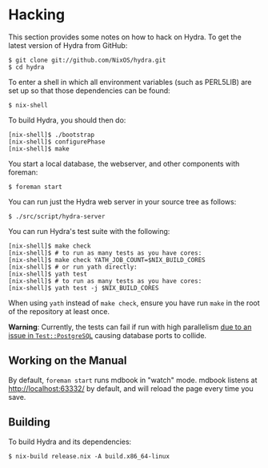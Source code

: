 # Hacking

This section provides some notes on how to hack on Hydra. To get the
latest version of Hydra from GitHub:

    $ git clone git://github.com/NixOS/hydra.git
    $ cd hydra

To enter a shell in which all environment variables (such as PERL5LIB)
are set up so that those dependencies can be found:

    $ nix-shell

To build Hydra, you should then do:

    [nix-shell]$ ./bootstrap
    [nix-shell]$ configurePhase
    [nix-shell]$ make

You start a local database, the webserver, and other components with
foreman:

    $ foreman start

You can run just the Hydra web server in your source tree as follows:

    $ ./src/script/hydra-server

You can run Hydra's test suite with the following:

    [nix-shell]$ make check
    [nix-shell]$ # to run as many tests as you have cores:
    [nix-shell]$ make check YATH_JOB_COUNT=$NIX_BUILD_CORES
    [nix-shell]$ # or run yath directly:
    [nix-shell]$ yath test
    [nix-shell]$ # to run as many tests as you have cores:
    [nix-shell]$ yath test -j $NIX_BUILD_CORES

When using `yath` instead of `make check`, ensure you have run `make`
in the root of the repository at least once.

**Warning**: Currently, the tests can fail
if run with high parallelism [due to an issue in
`Test::PostgreSQL`](https://github.com/TJC/Test-postgresql/issues/40)
causing database ports to collide.

## Working on the Manual

By default, `foreman start` runs mdbook in "watch" mode. mdbook listens
at [http://localhost:63332/](http://localhost:63332/) by default, and
will reload the page every time you save.

## Building

To build Hydra and its dependencies:

    $ nix-build release.nix -A build.x86_64-linux
